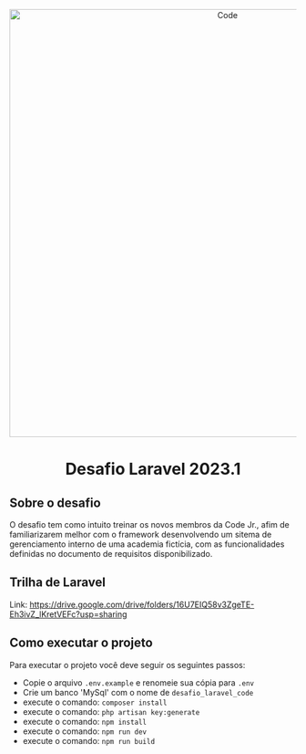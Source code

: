 <p align="center"><a href="https://codejr.com.br/" target="_blank"><img src="https://codejr.com.br/wp-content/uploads/elementor/thumbs/Da-uma-olhada-no-design-que-eu-fiz-no-Canva-e1631206678162-pcvbl6lcx3mwo97eg0q4yn4zchcokysbd7aoauowe8.png" width="750" alt="Code"></a></p>

<h1 align="center">
    Desafio Laravel 2023.1
</h1>

## Sobre o desafio

O desafio tem como intuito treinar os novos membros da Code Jr., afim de familiarizarem melhor com o framework desenvolvendo um sitema de gerenciamento interno de uma academia fictícia, com as funcionalidades definidas no documento de requisitos disponibilizado.

## Trilha de Laravel

Link: <a href="https://drive.google.com/drive/folders/16U7EIQ58v3ZgeTE-Eh3ivZ_lKretVEFc?usp=sharing">https://drive.google.com/drive/folders/16U7EIQ58v3ZgeTE-Eh3ivZ_lKretVEFc?usp=sharing</a>

## Como executar o projeto

Para executar o projeto você deve seguir os seguintes passos:

- Copie o arquivo `.env.example` e renomeie sua cópia para `.env`
- Crie um banco 'MySql' com o nome de `desafio_laravel_code`
- execute o comando: ```composer install```
- execute o comando: ```php artisan key:generate``` 
- execute o comando: ```npm install```
- execute o comando: ```npm run dev```
- execute o comando: ```npm run build```
